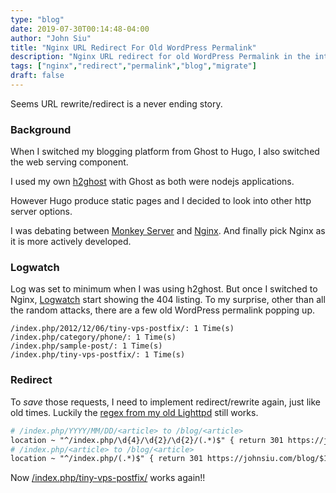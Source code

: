 ```yaml
---
type: "blog"
date: 2019-07-30T00:14:48-04:00
author: "John Siu"
title: "Nginx URL Redirect For Old WordPress Permalink"
description: "Nginx URL redirect for old WordPress Permalink in the internet."
tags: ["nginx","redirect","permalink","blog","migrate"]
draft: false
---
```

Seems URL rewrite/redirect is a never ending story.
<!--more-->
### Background

When I switched my blogging platform from Ghost to Hugo, I also switched the web serving component.

I used my own [h2ghost](/blog/h2ghost/) with Ghost as both were nodejs applications.

However Hugo produce static pages and I decided to look into other http server options.

I was debating between [Monkey Server](http://monkey-project.com/) and [Nginx](https://nginx.org/). And finally pick Nginx as it is more actively developed.

### Logwatch

Log was set to minimum when I was using h2ghost. But once I switched to Nginx, [Logwatch](https://sourceforge.net/projects/logwatch/) start showing the 404 listing. To my surprise, other than all the random attacks, there are a few old WordPress permalink popping up.

```log
/index.php/2012/12/06/tiny-vps-postfix/: 1 Time(s)
/index.php/category/phone/: 1 Time(s)
/index.php/sample-post/: 1 Time(s)
/index.php/tiny-vps-postfix/: 1 Time(s)
```

### Redirect

To *save* those requests, I need to implement redirect/rewrite again, just like old times. Luckily the [regex from my old Lighttpd](/blog/lighttpd-url-redirect-and-changing-wordpress-permalink-structure/) still works.

```apache
# /index.php/YYYY/MM/DD/<article> to /blog/<article>
location ~ "^/index.php/\d{4}/\d{2}/\d{2}/(.*)$" { return 301 https://johnsiu.com/blog/$1; }
# /index.php/<article> to /blog/<article>
location ~ "^/index.php/(.*)$" { return 301 https://johnsiu.com/blog/$1; }
```

Now [/index.php/tiny-vps-postfix/](/index.php/tiny-vps-postfix/) works again!!